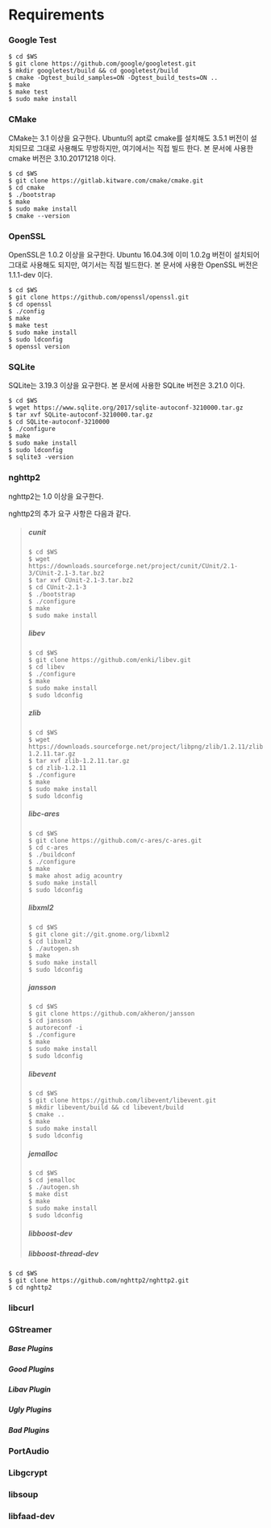 # Requirements

### 

### Google Test

```
$ cd $WS
$ git clone https://github.com/google/googletest.git
$ mkdir googletest/build && cd googletest/build
$ cmake -Dgtest_build_samples=ON -Dgtest_build_tests=ON ..
$ make
$ make test
$ sudo make install
```

### CMake

CMake는 3.1 이상을 요구한다. Ubuntu의 apt로 cmake를 설치해도 3.5.1 버전이 설치되므로 그대로 사용해도 무방하지만, 여기에서는 직접 빌드 한다. 본 문서에 사용한 cmake 버전은 3.10.20171218 이다.

```
$ cd $WS
$ git clone https://gitlab.kitware.com/cmake/cmake.git
$ cd cmake
$ ./bootstrap
$ make
$ sudo make install
$ cmake --version
```

### 

### OpenSSL

OpenSSL은 1.0.2 이상을 요구한다. Ubuntu 16.04.3에 이미 1.0.2g 버전이 설치되어 그대로 사용해도 되지만, 여기서는 직접 빌드한다. 본 문서에 사용한 OpenSSL 버전은 1.1.1-dev 이다.

```
$ cd $WS
$ git clone https://github.com/openssl/openssl.git
$ cd openssl
$ ./config
$ make
$ make test
$ sudo make install
$ sudo ldconfig
$ openssl version
```

### 

### SQLite

SQLite는 3.19.3 이상을 요구한다. 본 문서에 사용한 SQLite 버전은 3.21.0 이다.

```
$ cd $WS
$ wget https://www.sqlite.org/2017/sqlite-autoconf-3210000.tar.gz
$ tar xvf SQLite-autoconf-3210000.tar.gz
$ cd SQLite-autoconf-3210000
$ ./configure
$ make
$ sudo make install
$ sudo ldconfig
$ sqlite3 -version
```

### 

### nghttp2

nghttp2는 1.0 이상을 요구한다.

nghttp2의 추가 요구 사항은 다음과 같다.

> ##### cunit
>
> ```
> $ cd $WS
> $ wget https://downloads.sourceforge.net/project/cunit/CUnit/2.1-3/CUnit-2.1-3.tar.bz2
> $ tar xvf CUnit-2.1-3.tar.bz2
> $ cd CUnit-2.1-3
> $ ./bootstrap
> $ ./configure
> $ make
> $ sudo make install
> ```
>
> ##### libev
>
> ```
> $ cd $WS
> $ git clone https://github.com/enki/libev.git
> $ cd libev
> $ ./configure
> $ make
> $ sudo make install
> $ sudo ldconfig
> ```
>
> ##### zlib
>
> ```
> $ cd $WS
> $ wget https://downloads.sourceforge.net/project/libpng/zlib/1.2.11/zlib-1.2.11.tar.gz
> $ tar xvf zlib-1.2.11.tar.gz
> $ cd zlib-1.2.11
> $ ./configure
> $ make
> $ sudo make install
> $ sudo ldconfig
> ```
>
> ##### libc-ares
>
> ```
> $ cd $WS
> $ git clone https://github.com/c-ares/c-ares.git
> $ cd c-ares
> $ ./buildconf
> $ ./configure
> $ make
> $ make ahost adig acountry
> $ sudo make install
> $ sudo ldconfig
> ```
>
> ##### libxml2
>
> ```
> $ cd $WS
> $ git clone git://git.gnome.org/libxml2
> $ cd libxml2
> $ ./autogen.sh
> $ make
> $ sudo make install
> $ sudo ldconfig
> ```
>
> ##### jansson
>
> ```
> $ cd $WS
> $ git clone https://github.com/akheron/jansson
> $ cd jansson
> $ autoreconf -i
> $ ./configure
> $ make
> $ sudo make install
> $ sudo ldconfig
> ```
>
> ##### libevent
>
> ```
> $ cd $WS
> $ git clone https://github.com/libevent/libevent.git
> $ mkdir libevent/build && cd libevent/build
> $ cmake ..
> $ make
> $ sudo make install
> $ sudo ldconfig
> ```
>
> ##### jemalloc
>
> ```
> $ cd $WS
> $ cd jemalloc
> $ ./autogen.sh
> $ make dist
> $ make
> $ sudo make install
> $ sudo ldconfig
> ```
>
> ##### libboost-dev
>
> ##### libboost-thread-dev

```
$ cd $WS
$ git clone https://github.com/nghttp2/nghttp2.git
$ cd nghttp2
```

### 

### libcurl

### 

### GStreamer

##### Base Plugins

##### Good Plugins

##### Libav Plugin

##### Ugly Plugins

##### Bad Plugins

### 

### PortAudio

### 

### Libgcrypt

### 

### libsoup

### 

### libfaad-dev

### 

### 



